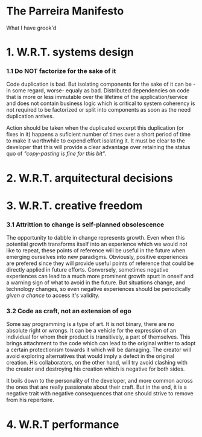 # The Parreira Manifesto
What I have grook'd

# 1. W.R.T. systems design

### 1.1 Do NOT factorize for the sake of it
Code duplication is bad. But isolating components for the sake of it can be -in some regard, worse- equaly as bad. Distributed dependencies on code that is more or less immutable over the lifetime of the application/service and does not contain business logic which is critical to system coherency is not required to be factorized or split into components as soon as the need duplication arrives.

Action should be taken when the duplicated excerpt this duplication (or fixes in it) happens a suficient number of times over a short period of time to make it worthwhile to expend effort isolating it. It must be clear to the developer that this will provide a clear advantage over retaining the status quo of *"copy-pasting is fine for this bit"*.

# 2. W.R.T. arquitectural decisions

# 3. W.R.T. creative freedom

### 3.1 Attrittion to change is self-planned obsolescence
The opportunity to dabble in change represents growth. Even when this potential growth transforms itself into an experience which we would not like to repeat, these points of reference will be useful in the future when emerging ourselves into new paradigms. Obviously, positive experiences are prefered since they will provide useful points of reference that could be directly applied in future efforts. Conversely, sometimes negative experiences can lead to a much more prominent growth spurt in onself and a warning sign of what to avoid in the future. But situations change, and technology changes, so even negative experiences should be periodically *given a chance*  to access it's validity.

### 3.2 Code as craft, not an extension of ego
Some say programming is a type of art. It is not binary, there are no absolute right or wrongs. It can be a vehicle for the expression of an individual for whom their product is transitively, a part of themselves. 
This brings attachment to the code which can lead to the original writter to adopt a certain protectionism towards it which will be damaging. The creator will avoid exploring alternatives that would imply a defect in the original creation. His collaborators, on the other hand, will try avoid clashing with the creator and destroying his creation which is negative for both sides.

It boils down to the personality of the developer, and more common across the ones that are really passionate about their craft. But in the end, it is a negative trait with negative consequences that one should strive to remove from his repertoire.

# 4. W.R.T performance
